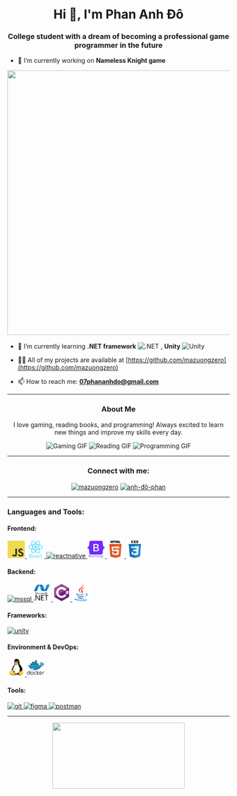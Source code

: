 <h1 align="center">Hi 👋, I'm Phan Anh Đô</h1>
<h3 align="center">College student with a dream of becoming a professional game programmer in the future</h3>

- 🔭 I’m currently working on **Nameless Knight game**  
 <div align="center">
  <img src="https://media.giphy.com/media/t4cCKrEkociVYDJrrr/giphy.gif" width="600" height="600"/>
</div>

- 🌱 I’m currently learning **.NET framework** <img src="https://upload.wikimedia.org/wikipedia/commons/e/ee/.NET_Core_Logo.svg" alt=".NET" width="25" height="25"/> , **Unity** <img src="https://www.vectorlogo.zone/logos/unity3d/unity3d-icon.svg" alt="Unity" width="25" height="25"/>

- 👨‍💻 All of my projects are available at [https://github.com/mazuongzero](https://github.com/mazuongzero)

- 📫 How to reach me: **07phananhdo@gmail.com**

---

<h3 align="center">About Me</h3>
<p align="center">I love gaming, reading books, and programming! Always excited to learn new things and improve my skills every day.</p>

<div align="center">
  <img src="https://dtlive.s3.ap-south-1.amazonaws.com/16173/DT_G44_Video-Game-Animated-GIF-Icon-pack-2.gif" width="200" height="150" alt="Gaming GIF"/>
  <img src="https://i.gifer.com/origin/c4/c40f7bcb61d9e2031dda5d5aed5b5f71_w200.gif" width="200" height="150" alt="Reading GIF"/>
  <img src="https://raw.githubusercontent.com/gist/vininjr/d29bb07bdadb41e4b0923bc8fa748b1a/raw/88f20c9d749d756be63f22b09f3c4ac570bc5101/programming.gif" width="200" height="150" alt="Programming GIF"/>
</div>

---

<h3 align="center">Connect with me:</h3>
<p align="center">
  <a href="https://fb.com/mazuongzero" target="blank"><img align="center" src="https://raw.githubusercontent.com/rahuldkjain/github-profile-readme-generator/master/src/images/icons/Social/facebook.svg" alt="mazuongzero" height="30" width="40" /></a>
  <a href="https://www.linkedin.com/in/anh-đô-phan-556137265/" target="blank"><img align="center" src="https://raw.githubusercontent.com/rahuldkjain/github-profile-readme-generator/master/src/images/icons/Social/linked-in-alt.svg" alt="anh-đô-phan" height="30" width="40" /></a>
</p>



---

<h3 align="left">Languages and Tools:</h3>

<h4>Frontend:</h4>
<p align="left">
  <a href="https://developer.mozilla.org/en-US/docs/Web/JavaScript" target="_blank" rel="noreferrer"> 
    <img src="https://raw.githubusercontent.com/devicons/devicon/master/icons/javascript/javascript-original.svg" alt="javascript" width="40" height="40"/> 
  </a>
  <a href="https://reactjs.org/" target="_blank" rel="noreferrer"> 
    <img src="https://raw.githubusercontent.com/devicons/devicon/master/icons/react/react-original-wordmark.svg" alt="react" width="40" height="40"/> 
  </a>
  <a href="https://reactnative.dev/" target="_blank" rel="noreferrer"> 
    <img src="https://reactnative.dev/img/header_logo.svg" alt="reactnative" width="40" height="40"/> 
  </a>
  <a href="https://getbootstrap.com" target="_blank" rel="noreferrer"> 
    <img src="https://raw.githubusercontent.com/devicons/devicon/master/icons/bootstrap/bootstrap-plain-wordmark.svg" alt="bootstrap" width="40" height="40"/> 
  </a>
  <a href="https://www.w3schools.com/html/" target="_blank" rel="noreferrer"> 
    <img src="https://raw.githubusercontent.com/devicons/devicon/master/icons/html5/html5-original-wordmark.svg" alt="html5" width="40" height="40"/> 
  </a>
  <a href="https://www.w3schools.com/css/" target="_blank" rel="noreferrer"> 
    <img src="https://raw.githubusercontent.com/devicons/devicon/master/icons/css3/css3-original-wordmark.svg" alt="css3" width="40" height="40"/> 
  </a>
</p>

<h4>Backend:</h4>
<p align="left">
  <a href="https://www.microsoft.com/en-us/sql-server" target="_blank" rel="noreferrer"> 
    <img src="https://www.svgrepo.com/show/303229/microsoft-sql-server-logo.svg" alt="mssql" width="40" height="40"/> 
  </a>
  <a href="https://dotnet.microsoft.com/" target="_blank" rel="noreferrer"> 
    <img src="https://raw.githubusercontent.com/devicons/devicon/master/icons/dot-net/dot-net-original-wordmark.svg" alt="dotnet" width="40" height="40"/> 
  </a>
  <a href="https://www.w3schools.com/cs/" target="_blank" rel="noreferrer"> 
    <img src="https://raw.githubusercontent.com/devicons/devicon/master/icons/csharp/csharp-original.svg" alt="csharp" width="40" height="40"/> 
  </a>
  <a href="https://www.java.com" target="_blank" rel="noreferrer"> 
    <img src="https://raw.githubusercontent.com/devicons/devicon/master/icons/java/java-original.svg" alt="java" width="40" height="40"/> 
  </a>
</p>

<h4>Frameworks:</h4>
<p align="left">
  <a href="https://unity.com/" target="_blank" rel="noreferrer"> 
    <img src="https://www.vectorlogo.zone/logos/unity3d/unity3d-icon.svg" alt="unity" width="40" height="40"/> 
  </a>
</p>

<h4>Environment & DevOps:</h4>
<p align="left">
  <a href="https://www.linux.org/" target="_blank" rel="noreferrer"> 
    <img src="https://raw.githubusercontent.com/devicons/devicon/master/icons/linux/linux-original.svg" alt="linux" width="40" height="40"/> 
  </a>
  <a href="https://www.docker.com/" target="_blank" rel="noreferrer"> 
    <img src="https://raw.githubusercontent.com/devicons/devicon/master/icons/docker/docker-original-wordmark.svg" alt="docker" width="40" height="40"/> 
  </a>
</p>

<h4>Tools:</h4>
<p align="left">
  <a href="https://git-scm.com/" target="_blank" rel="noreferrer"> 
    <img src="https://www.vectorlogo.zone/logos/git-scm/git-scm-icon.svg" alt="git" width="40" height="40"/> 
  </a>
  <a href="https://figma.com/" target="_blank" rel="noreferrer"> 
    <img src="https://www.vectorlogo.zone/logos/figma/figma-icon.svg" alt="figma" width="40" height="40"/> 
  </a>
  <a href="https://postman.com" target="_blank" rel="noreferrer"> 
    <img src="https://www.vectorlogo.zone/logos/getpostman/getpostman-icon.svg" alt="postman" width="40" height="40"/> 
  </a>
</p>

---

<div align="center">
  <img src="https://i.gifer.com/Pxh.gif" width="300" height="150"/>
</div>
